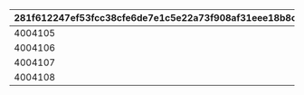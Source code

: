 |281f612247ef53fcc38cfe6de7e1c5e22a73f908af31eee18b8cd57d4810e58c|6d0d10da1776c625b1c906b43e4684eb416d764dfc3f63a91ff7acf84af25166|06d3bd7bdc15d9f4098529ef46564a280945fc0276609a930ccea06a84af0a5d|e05fdfcc0a5fae21b0091a894e03dbd6d90b9be4707b0ceea2003f2b1a1c827b|
| --- | --- | --- | --- |
|4004105|1002|2020/04/01 9:00:00|2020/04/01 11:59:59|
|4004106|1002|2020/04/01 12:00:00|2020/04/01 14:59:59|
|4004107|1002|2020/04/01 15:00:00|2020/04/01 18:59:59|
|4004108|1002|2020/04/01 19:00:00|2020/04/01 21:59:59|
